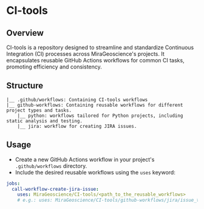 # CI-tools

## Overview

CI-tools is a repository designed to streamline and standardize Continuous Integration (CI) processes across MiraGeoscience's projects. It encapsulates reusable GitHub Actions workflows for common CI tasks, promoting efficiency and consistency.

## Structure

```
|__ .github/workflows: Containing CI-tools workflows
|__ github-workflows: Containing reusable workflows for different project types and tasks. 
    |__ python: workflows tailored for Python projects, including static analysis and testing.
    |__ jira: workflow for creating JIRA issues.
```

## Usage

- Create a new GitHub Actions workflow in your project's `.github/workflows` directory.
- Include the desired reusable workflows using the `uses` keyword:
```yaml
jobs:
  call-workflow-create-jira-issue:
    uses: MiraGeoscience/CI-tools/<path_to_the_reusable_workflows> 
    # e.g.: uses: MiraGeoscience/CI-tools/github-workflows/jira/issue_to_jira.yml
```
